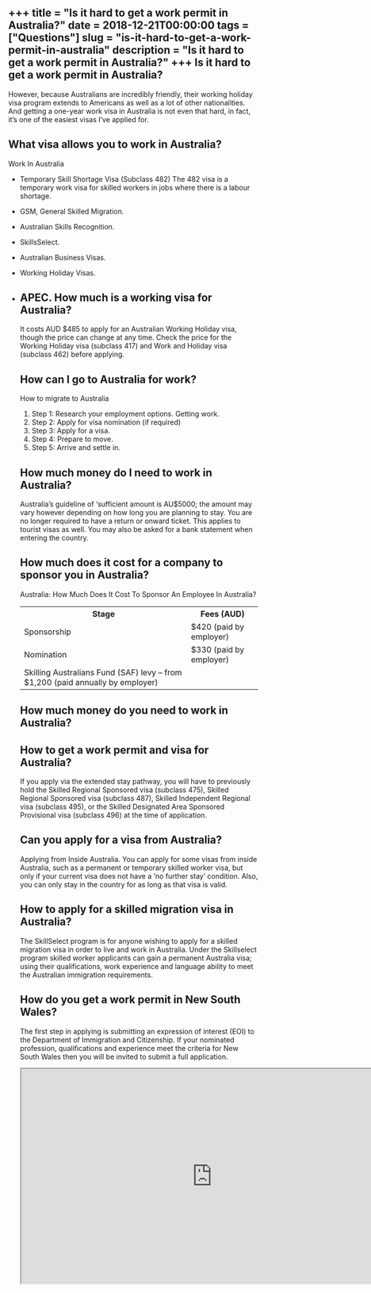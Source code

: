 +++
title = "Is it hard to get a work permit in Australia?"
date = 2018-12-21T00:00:00
tags = ["Questions"]
slug = "is-it-hard-to-get-a-work-permit-in-australia"
description = "Is it hard to get a work permit in Australia?"
+++
Is it hard to get a work permit in Australia?
---------------------------------------------

However, because Australians are incredibly friendly, their working holiday visa program extends to Americans as well as a lot of other nationalities. And getting a one-year work visa in Australia is not even that hard, in fact, it’s one of the easiest visas I’ve applied for.

What visa allows you to work in Australia?
------------------------------------------

Work In Australia

- Temporary Skill Shortage Visa (Subclass 482) The 482 visa is a temporary work visa for skilled workers in jobs where there is a labour shortage.
- GSM, General Skilled Migration.
- Australian Skills Recognition.
- SkillsSelect.
- Australian Business Visas.
- Working Holiday Visas.
- APEC. How much is a working visa for Australia?
    -----------------------------------------
    
    It costs AUD $485 to apply for an Australian Working Holiday visa, though the price can change at any time. Check the price for the Working Holiday visa (subclass 417) and Work and Holiday visa (subclass 462) before applying.
    
    How can I go to Australia for work?
    -----------------------------------
    
    How to migrate to Australia
    
    
    1. Step 1: Research your employment options. Getting work.
    2. Step 2: Apply for visa nomination (if required)
    3. Step 3: Apply for a visa.
    4. Step 4: Prepare to move.
    5. Step 5: Arrive and settle in.
    
    How much money do I need to work in Australia?
    ----------------------------------------------
    
    Australia’s guideline of ‘sufficient amount is AU$5000; the amount may vary however depending on how long you are planning to stay. You are no longer required to have a return or onward ticket. This applies to tourist visas as well. You may also be asked for a bank statement when entering the country.
    
    How much does it cost for a company to sponsor you in Australia?
    ----------------------------------------------------------------
    
    Australia: How Much Does It Cost To Sponsor An Employee In Australia?
    
    <table><tr><th>Stage</th><th>Fees (AUD)</th></tr><tr><td>Sponsorship</td><td>$420 (paid by employer)</td></tr><tr><td>Nomination</td><td>$330 (paid by employer)</td></tr><tr><td>Skilling Australians Fund (SAF) levy – from $1,200 (paid annually by employer)</td></tr></table>
    
    How much money do you need to work in Australia?
    ------------------------------------------------
    
    How to get a work permit and visa for Australia?
    ------------------------------------------------
    
    If you apply via the extended stay pathway, you will have to previously hold the Skilled Regional Sponsored visa (subclass 475), Skilled Regional Sponsored visa (subclass 487), Skilled Independent Regional visa (subclass 495), or the Skilled Designated Area Sponsored Provisional visa (subclass 496) at the time of application.
    
    Can you apply for a visa from Australia?
    ----------------------------------------
    
    Applying from Inside Australia. You can apply for some visas from inside Australia, such as a permanent or temporary skilled worker visa, but only if your current visa does not have a ‘no further stay’ condition. Also, you can only stay in the country for as long as that visa is valid.
    
    How to apply for a skilled migration visa in Australia?
    -------------------------------------------------------
    
    The SkillSelect program is for anyone wishing to apply for a skilled migration visa in order to live and work in Australia. Under the Skillselect program skilled worker applicants can gain a permanent Australia visa; using their qualifications, work experience and language ability to meet the Australian immigration requirements.
    
    How do you get a work permit in New South Wales?
    ------------------------------------------------
    
    The first step in applying is submitting an expression of interest (EOI) to the Department of Immigration and Citizenship. If your nominated profession, qualifications and experience meet the criteria for New South Wales then you will be invited to submit a full application.
    
    <iframe allow="accelerometer; autoplay; clipboard-write; encrypted-media; gyroscope; picture-in-picture" allowfullscreen="" class="__youtube_prefs__  epyt-is-override  no-lazyload" data-no-lazy="1" data-origheight="433" data-origwidth="770" data-skipgform_ajax_framebjll="" height="433" id="_ytid_38188" loading="lazy" src="https://www.youtube.com/embed/-1hmcHUcopg?enablejsapi=1&autoplay=0&cc_load_policy=0&cc_lang_pref=&iv_load_policy=1&loop=0&modestbranding=0&rel=1&fs=1&playsinline=0&autohide=2&theme=dark&color=red&controls=1&" title="YouTube player" width="770"></iframe>